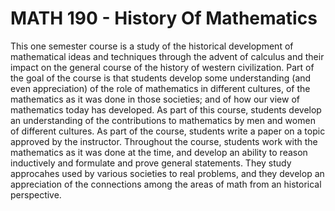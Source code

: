 # MATH 190 - History Of Mathematics

This one semester course is a study of the historical development of mathematical ideas and techniques
through the advent of calculus and their impact on the general course of the history of western civilization.
Part of the goal of the course is that students develop some understanding (and even appreciation) of the
role of mathematics in different cultures, of the mathematics as it was done in those societies; and of how
our view of mathematics today has developed. As part of this course, students develop an understanding of
the contributions to mathematics by men and women of different cultures.
As part of the course, students write a paper on a topic approved by the instructor.
Throughout the course, students work with the mathematics as it was done at the time, and develop an
ability to reason inductively and formulate and prove general statements. They study approcahes used by
various societies to real problems, and they develop an appreciation of the connections among the areas of
math from an historical perspective.

